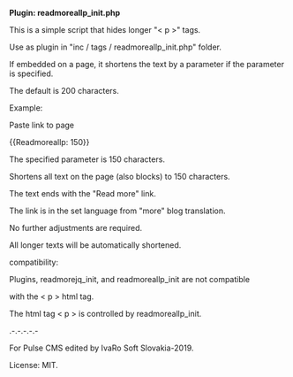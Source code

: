 **Plugin: readmoreallp_init.php**

This is a simple script that hides longer "< p >" tags.

Use as plugin in "inc / tags / readmoreallp_init.php" folder.

If embedded on a page, it shortens the text by a parameter
if the parameter is specified.

The default is 200 characters.

Example:

Paste link to page

{{Readmoreallp: 150}}

The specified parameter is 150 characters.

Shortens all text on the page (also blocks) to 150 characters.

The text ends with the "Read more" link.

The link is in the set language from "more" blog translation.


No further adjustments are required.

All longer texts will be automatically shortened.


compatibility:

Plugins, readmorejq_init, and readmoreallp_init are not compatible

with the < p > html tag.

The html tag < p > is controlled by readmoreallp_init.

.-.-.-.-.-

For Pulse CMS edited by IvaRo Soft Slovakia-2019.

License: MIT.